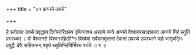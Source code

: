 +++
title = "०१ प्राग्नये तवसे"

+++

हे स्तोतारः तवसे प्रवृद्धाय दिवोन्तरिक्षस्य पृथिव्याश्च अरतये गन्त्रे अग्नये वैश्वानरसञ्ज्ञकाय अग्नये गिरं स्तुतिं प्रभरध्वम् । यो वैश्वानरो विश्वनरहितोग्निः विश्वेषां सर्वेषाममृतानां देवानां उपस्थे उपस्थाने यज्ञे जागृवद्भिः प्रबुद्धैः देवैः सहितःसन् ववृधे स्तुतिभिर्हविर्भिश्च वर्धते ॥ १ ॥